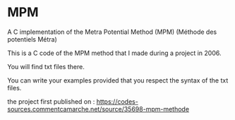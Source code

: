# MPM
A C implementation of the Metra Potential Method (MPM) (Méthode des potentiels Métra)

This is a C code of the MPM method that I made during a project in 2006. 

You will find txt files there.

You can write your examples provided that you respect the syntax of the txt files.

the project first published on : https://codes-sources.commentcamarche.net/source/35698-mpm-methode
